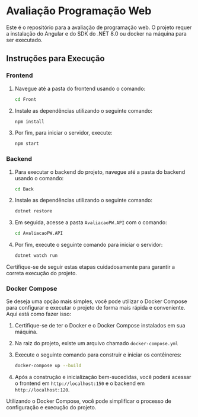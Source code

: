 # Avaliação Programação Web

Este é o repositório para a avaliação de programação web. O projeto requer a instalação do Angular e do SDK do .NET 8.0 ou docker na máquina para ser executado.

## Instruções para Execução

### Frontend

1. Navegue até a pasta do frontend usando o comando:

   ```bash
   cd Front
   ```

2. Instale as dependências utilizando o seguinte comando:

   ```bash
   npm install
   ```

3. Por fim, para iniciar o servidor, execute:

   ```bash
   npm start
   ```

### Backend

1. Para executar o backend do projeto, navegue até a pasta do backend usando o comando:

   ```bash
   cd Back
   ```

2. Instale as dependências utilizando o seguinte comando:

   ```bash
   dotnet restore
   ```

3. Em seguida, acesse a pasta `AvaliacaoPW.API` com o comando:

   ```bash
   cd AvaliacaoPW.API
   ```

4. Por fim, execute o seguinte comando para iniciar o servidor:

   ```bash
   dotnet watch run
   ```

Certifique-se de seguir estas etapas cuidadosamente para garantir a correta execução do projeto.

### Docker Compose

Se deseja uma opção mais simples, você pode utilizar o Docker Compose para configurar e executar o projeto de forma mais rápida e conveniente. Aqui está como fazer isso:

1. Certifique-se de ter o Docker e o Docker Compose instalados em sua máquina.

2. Na raiz do projeto, existe um arquivo chamado `docker-compose.yml`

3. Execute o seguinte comando para construir e iniciar os contêineres:

   ```bash
   docker-compose up --build
   ```

5. Após a construção e inicialização bem-sucedidas, você poderá acessar o frontend em `http://localhost:150` e o backend em `http://localhost:120`.

Utilizando o Docker Compose, você pode simplificar o processo de configuração e execução do projeto.